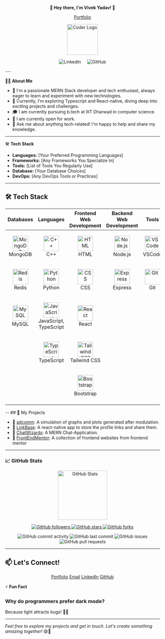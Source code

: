 **<p align="center">👋 Hey there, I'm Vivek Yadav! 🚀</p>**
<p align="center">
  <a href="https://www.yourwebsite.com/"><img src="your-avatar-image-url" alt="" />Portfolio</a>
</p>

<p align="center">
  <img src="https://cdn.jsdelivr.net/gh/devicons/devicon/icons/coder/coder-original.svg" alt="Coder Logo" width="100" height="100">
</p>

<p align="center">
  <a href="https://www.linkedin.com/in/vivek-yadav-58357b203/" style="text-decoration: none; margin: 8px;">
    <img src="https://img.shields.io/badge/LinkedIn-Connect-blue?style=for-the-badge&logo=linkedin&logoColor=white" alt="LinkedIn">
  </a>
  <a href="https://github.com/VivekYadav105" style="text-decoration: none; margin: 8px;">
    <img src="https://img.shields.io/github/followers/VivekYadav105?label=Follow&style=for-the-badge&logo=github&logoColor=white" alt="GitHub">
  </a>
</p>
---

👩‍💻 **About Me**

- 🌱 I'm a passionate MERN Stack developer and tech enthusiast, always eager to learn and experiment with new technologies.
- 🔭 Currently, I'm exploring Typescript and React-native, diving deep into exciting projects and challenges.
- 🎓 I am currently pursuing b.tech at IIIT Dharwad in computer science.
- 💼 I am currently open for work.
- 💬 Ask me about anything tech-related! I'm happy to help and share my knowledge.

---

🛠️ **Tech Stack**

- **Languages:** [Your Preferred Programming Languages]
- **Frameworks:** [Any Frameworks You Specialize In]
- **Tools:** [List of Tools You Regularly Use]
- **Database:** [Your Database Choices]
- **DevOps:** [Any DevOps Tools or Practices]

---
## 🛠️ Tech Stack

<div align="center">

| Databases                                       | Languages                             | Frontend Web Development              | Backend Web Development            | Tools                          | DevOps       |
| ----------------------------------------------- | ------------------------------------- | ------------------------------------- | --------------------------------- | ------------------------------ | ------------ |
| <p align="center"><img src="https://cdn.jsdelivr.net/gh/devicons/devicon/icons/mongodb/mongodb-original.svg" alt="MongoDB" width="50" height="50"><br> MongoDB</p>      | <p align="center"><img src="https://cdn.jsdelivr.net/gh/devicons/devicon/icons/cplusplus/cplusplus-original.svg" alt="C++" width="50" height="50"><br> C++</p>       | <p align="center"><img src="https://cdn.jsdelivr.net/gh/devicons/devicon/icons/html5/html5-original.svg" alt="HTML" width="50" height="50"><br> HTML</p>     | <p align="center"><img src="https://cdn.jsdelivr.net/gh/devicons/devicon/icons/nodejs/nodejs-original.svg" alt="Node.js" width="50" height="50"><br> Node.js</p>       | <p align="center"><img src="https://w7.pngwing.com/pngs/512/824/png-transparent-visual-studio-code-hd-logo-thumbnail.png" alt="VSCode" width="50" height="50"><br> VSCode</p>   | <p align="center"><img src="https://cdn.jsdelivr.net/gh/devicons/devicon/icons/docker/docker-original.svg" alt="Docker" width="50" height="50"><br> Docker</p>       |
| <p align="center"><img src="https://cdn.jsdelivr.net/gh/devicons/devicon/icons/redis/redis-original.svg" alt="Redis" width="50" height="50"><br> Redis</p>            | <p align="center"><img src="https://cdn.jsdelivr.net/gh/devicons/devicon/icons/python/python-original.svg" alt="Python" width="50" height="50"><br> Python</p>      | <p align="center"><img src="https://cdn.jsdelivr.net/gh/devicons/devicon/icons/css3/css3-original.svg" alt="CSS" width="50" height="50"><br> CSS</p>   | <p align="center"><img src="https://cdn.jsdelivr.net/gh/devicons/devicon/icons/express/express-original.svg" alt="Express" width="50" height="50"><br> Express</p>     | <p align="center"><img src="https://cdn.jsdelivr.net/gh/devicons/devicon/icons/git/git-original.svg" alt="Git" width="50" height="50"><br> Git</p>         |                                  |
| <p align="center"><img src="https://cdn.jsdelivr.net/gh/devicons/devicon/icons/mysql/mysql-original.svg" alt="MySQL" width="50" height="50"><br> MySQL</p>            | <p align="center"><img src="https://cdn.jsdelivr.net/gh/devicons/devicon/icons/javascript/javascript-original.svg" alt="JavaScript" width="50" height="50"><br> JavaScript, TypeScript</p>      | <p align="center"><img src="https://cdn.jsdelivr.net/gh/devicons/devicon/icons/react/react-original.svg" alt="React" width="50" height="50"><br> React</p>                 |                                         |                                   |                                  |
|                                                 | <p align="center"><img src="https://cdn.jsdelivr.net/gh/devicons/devicon/icons/typescript/typescript-original.svg" alt="TypeScript" width="50" height="50"><br> TypeScript</p>      | <p align="center"><img src="https://cdn.jsdelivr.net/gh/devicons/devicon/icons/tailwindcss/tailwindcss-original-wordmark.svg" alt="Tailwind CSS" width="50" height="50"><br> Tailwind CSS</p>     |                                         |                                   |                                  |
|                                                 |                                           | <p align="center"><img src="https://cdn.jsdelivr.net/gh/devicons/devicon/icons/bootstrap/bootstrap-original.svg" alt="Bootstrap" width="50" height="50"><br> Bootstrap</p>          |                                         |                                   |                                  |
|                                                 |                                           |       |                                         |                                   |                                  |
</div>
--
## 🌟 My Projects

- 🚀 [adcomm](https://github.com/VivekYadav105/adcomm): A simulation of graphs and plots generated after modulation.
- 🚀 [LinkBase](https://github.com/VivekYadav105/LinkBase): A react-native app to store the profile links and share them.
- 🚀 [ChatWizards](https://github.com/ChatWizards/frontend-web): A MERN Chat-Application.
- 🚀 [FrontEndMentor](https://github.com/VivekYadav105/frontend-mentor): A collection of frontend websites from frontend mentor

---

### 📈 **GitHub Stats**

<p align="center">
  <img height="160" src="https://github-readme-stats.vercel.app/api?username=VivekYadav105&show_icons=true&theme=radical" alt="GitHub Stats" />
</p>


<p align="center">
  <a href="https://github.com/VivekYadav105">
    <img alt="GitHub followers" src="https://img.shields.io/github/followers/VivekYadav105?style=social">
  </a>
  <a href="https://github.com/VivekYadav105">
    <img alt="GitHub stars" src="https://img.shields.io/github/stars/VivekYadav105?style=social">
  </a>
  <a href="https://github.com/VivekYadav105">
    <img alt="GitHub forks" src="https://img.shields.io/github/forks/VivekYadav105?style=social">
  </a>
</p>

<p align="center">
  <img alt="GitHub commit activity" src="https://img.shields.io/github/commit-activity/m/VivekYadav105/your-repo-name">
  <img alt="GitHub last commit" src="https://img.shields.io/github/last-commit/VivekYadav105/your-repo-name">
  <img alt="GitHub issues" src="https://img.shields.io/github/issues/VivekYadav105/your-repo-name">
  <img alt="GitHub pull requests" src="https://img.shields.io/github/issues-pr/VivekYadav105/your-repo-name">
</p>


---

## 📫 **Let's Connect!**
<div align="center">


[Portfolio](https://img.shields.io/badge/-Portfolio-blue?style=flat-square&logo=google-chrome&logoColor=white) 
[Email](https://img.shields.io/badge/-Email-green?style=flat-square&logo=gmail&logoColor=white) 
[LinkedIn](https://img.shields.io/badge/-LinkedIn-blue?style=flat-square&logo=linkedin&logoColor=white) 
[GitHub](https://img.shields.io/badge/-GitHub-purple?style=flat-square&logo=github&logoColor=white) 

</div>


⚡ **Fun Fact**

### Why do programmers prefer dark mode?

Because light attracts bugs! 🐛😄

---

*Feel free to explore my projects and get in touch. Let's create something amazing together!* 😄🚀

